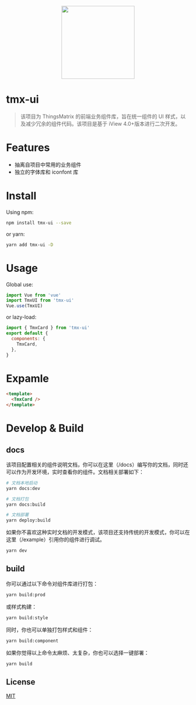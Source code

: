 <p align="center">
    <a>
        <img width="200" src="./assets/logo.png">
    </a>
</p>

# tmx-ui

> 该项目为 ThingsMatrix 的前端业务组件库，旨在统一组件的 UI 样式，以及减少冗余的组件代码。该项目是基于 iView 4.0+版本进行二次开发。

# Features

- 抽离自项目中常用的业务组件
- 独立的字体库和 iconfont 库


# Install

Using npm:

```bash
npm install tmx-ui --save
```

or yarn:

```bash
yarn add tmx-ui -D
```

# Usage

Global use:

```javascript
import Vue from 'vue'
import TmxUI from 'tmx-ui'
Vue.use(TmxUI)
```

or lazy-load:

```javascript
import { TmxCard } from 'tmx-ui'
export default {
  components: {
    TmxCard,
  },
}
```

# Expamle

```html
<template>
  <TmxCard />
</template>
```

# Develop & Build

## docs

该项目配置相关的组件说明文档，你可以在这里（/docs）编写你的文档，同时还可以作为开发环境，实时查看你的组件。文档相关部署如下：

```bash
# 文档本地启动
yarn docs:dev

# 文档打包
yarn docs:build

# 文档部署
yarn deploy:build
```

如果你不喜欢这种实时文档的开发模式，该项目还支持传统的开发模式，你可以在这里（/example）引用你的组件进行调试。

```bash
yarn dev
```

## build

你可以通过以下命令对组件库进行打包：

```bash
yarn build:prod
```

或样式构建：

```bash
yarn build:style
```

同时，你也可以单独打包样式和组件：

```bash
yarn build:component
```

如果你觉得以上命令太麻烦、太复杂，你也可以选择一键部署：

```bash
yarn build
```

## License
[MIT](http://opensource.org/licenses/MIT)